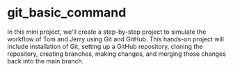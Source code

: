 # git_basic_command
In this mini project, we'll create a step-by-step project to simulate the workflow of Tom and Jerry using Git and GitHub. This hands-on project will include installation of Git, setting up a GitHub repository, cloning the repository, creating branches, making changes, and merging those changes back into the main branch.
